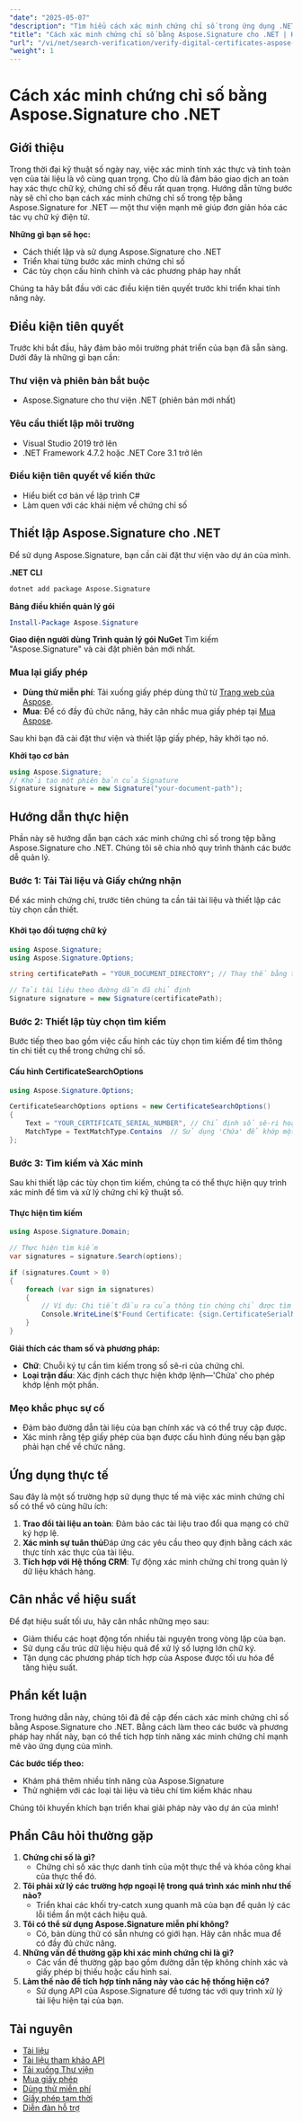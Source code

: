 ```yaml
---
"date": "2025-05-07"
"description": "Tìm hiểu cách xác minh chứng chỉ số trong ứng dụng .NET của bạn với Aspose.Signature. Làm theo hướng dẫn toàn diện này để xử lý tài liệu an toàn."
"title": "Cách xác minh chứng chỉ số bằng Aspose.Signature cho .NET | Hướng dẫn từng bước"
"url": "/vi/net/search-verification/verify-digital-certificates-aspose-signature-dotnet/"
"weight": 1
---
```


# Cách xác minh chứng chỉ số bằng Aspose.Signature cho .NET

## Giới thiệu

Trong thời đại kỹ thuật số ngày nay, việc xác minh tính xác thực và tính toàn vẹn của tài liệu là vô cùng quan trọng. Cho dù là đảm bảo giao dịch an toàn hay xác thực chữ ký, chứng chỉ số đều rất quan trọng. Hướng dẫn từng bước này sẽ chỉ cho bạn cách xác minh chứng chỉ số trong tệp bằng Aspose.Signature for .NET — một thư viện mạnh mẽ giúp đơn giản hóa các tác vụ chữ ký điện tử.

**Những gì bạn sẽ học:**
- Cách thiết lập và sử dụng Aspose.Signature cho .NET
- Triển khai từng bước xác minh chứng chỉ số
- Các tùy chọn cấu hình chính và các phương pháp hay nhất

Chúng ta hãy bắt đầu với các điều kiện tiên quyết trước khi triển khai tính năng này.

## Điều kiện tiên quyết

Trước khi bắt đầu, hãy đảm bảo môi trường phát triển của bạn đã sẵn sàng. Dưới đây là những gì bạn cần:

### Thư viện và phiên bản bắt buộc
- Aspose.Signature cho thư viện .NET (phiên bản mới nhất)
  
### Yêu cầu thiết lập môi trường
- Visual Studio 2019 trở lên
- .NET Framework 4.7.2 hoặc .NET Core 3.1 trở lên

### Điều kiện tiên quyết về kiến thức
- Hiểu biết cơ bản về lập trình C#
- Làm quen với các khái niệm về chứng chỉ số

## Thiết lập Aspose.Signature cho .NET

Để sử dụng Aspose.Signature, bạn cần cài đặt thư viện vào dự án của mình.

**.NET CLI**
```bash
dotnet add package Aspose.Signature
```

**Bảng điều khiển quản lý gói**
```powershell
Install-Package Aspose.Signature
```

**Giao diện người dùng Trình quản lý gói NuGet**
Tìm kiếm "Aspose.Signature" và cài đặt phiên bản mới nhất.

### Mua lại giấy phép
- **Dùng thử miễn phí**: Tải xuống giấy phép dùng thử từ [Trang web của Aspose](https://purchase.aspose.com/temporary-license).
- **Mua**: Để có đầy đủ chức năng, hãy cân nhắc mua giấy phép tại [Mua Aspose](https://purchase.groupdocs.com/buy).

Sau khi bạn đã cài đặt thư viện và thiết lập giấy phép, hãy khởi tạo nó.

**Khởi tạo cơ bản**
```csharp
using Aspose.Signature;
// Khởi tạo một phiên bản của Signature
Signature signature = new Signature("your-document-path");
```

## Hướng dẫn thực hiện

Phần này sẽ hướng dẫn bạn cách xác minh chứng chỉ số trong tệp bằng Aspose.Signature cho .NET. Chúng tôi sẽ chia nhỏ quy trình thành các bước dễ quản lý.

### Bước 1: Tải Tài liệu và Giấy chứng nhận

Để xác minh chứng chỉ, trước tiên chúng ta cần tải tài liệu và thiết lập các tùy chọn cần thiết.

#### Khởi tạo đối tượng chữ ký
```csharp
using Aspose.Signature;
using Aspose.Signature.Options;

string certificatePath = "YOUR_DOCUMENT_DIRECTORY"; // Thay thế bằng thư mục tài liệu thực tế của bạn

// Tải tài liệu theo đường dẫn đã chỉ định
Signature signature = new Signature(certificatePath);
```

### Bước 2: Thiết lập tùy chọn tìm kiếm

Bước tiếp theo bao gồm việc cấu hình các tùy chọn tìm kiếm để tìm thông tin chi tiết cụ thể trong chứng chỉ số.

#### Cấu hình CertificateSearchOptions
```csharp
using Aspose.Signature.Options;

CertificateSearchOptions options = new CertificateSearchOptions()
{
    Text = "YOUR_CERTIFICATE_SERIAL_NUMBER", // Chỉ định số sê-ri hoặc mã định danh khác
    MatchType = TextMatchType.Contains  // Sử dụng 'Chứa' để khớp một phần
};
```

### Bước 3: Tìm kiếm và Xác minh

Sau khi thiết lập các tùy chọn tìm kiếm, chúng ta có thể thực hiện quy trình xác minh để tìm và xử lý chứng chỉ kỹ thuật số.

#### Thực hiện tìm kiếm
```csharp
using Aspose.Signature.Domain;

// Thực hiện tìm kiếm
var signatures = signature.Search(options);

if (signatures.Count > 0)
{
    foreach (var sign in signatures)
    {
        // Ví dụ: Chi tiết đầu ra của thông tin chứng chỉ được tìm thấy (mã giả)
        Console.WriteLine($"Found Certificate: {sign.CertificateSerialNumber}");
    }
}
```

**Giải thích các tham số và phương pháp:**
- **Chữ**: Chuỗi ký tự cần tìm kiếm trong số sê-ri của chứng chỉ.
- **Loại trận đấu**: Xác định cách thực hiện khớp lệnh—'Chứa' cho phép khớp lệnh một phần.

### Mẹo khắc phục sự cố
- Đảm bảo đường dẫn tài liệu của bạn chính xác và có thể truy cập được.
- Xác minh rằng tệp giấy phép của bạn được cấu hình đúng nếu bạn gặp phải hạn chế về chức năng.

## Ứng dụng thực tế

Sau đây là một số trường hợp sử dụng thực tế mà việc xác minh chứng chỉ số có thể vô cùng hữu ích:
1. **Trao đổi tài liệu an toàn**: Đảm bảo các tài liệu trao đổi qua mạng có chữ ký hợp lệ.
2. **Xác minh sự tuân thủ**Đáp ứng các yêu cầu theo quy định bằng cách xác thực tính xác thực của tài liệu.
3. **Tích hợp với Hệ thống CRM**: Tự động xác minh chứng chỉ trong quản lý dữ liệu khách hàng.

## Cân nhắc về hiệu suất

Để đạt hiệu suất tối ưu, hãy cân nhắc những mẹo sau:
- Giảm thiểu các hoạt động tốn nhiều tài nguyên trong vòng lặp của bạn.
- Sử dụng cấu trúc dữ liệu hiệu quả để xử lý số lượng lớn chữ ký.
- Tận dụng các phương pháp tích hợp của Aspose được tối ưu hóa để tăng hiệu suất.

## Phần kết luận

Trong hướng dẫn này, chúng tôi đã đề cập đến cách xác minh chứng chỉ số bằng Aspose.Signature cho .NET. Bằng cách làm theo các bước và phương pháp hay nhất này, bạn có thể tích hợp tính năng xác minh chứng chỉ mạnh mẽ vào ứng dụng của mình. 

**Các bước tiếp theo:**
- Khám phá thêm nhiều tính năng của Aspose.Signature
- Thử nghiệm với các loại tài liệu và tiêu chí tìm kiếm khác nhau

Chúng tôi khuyến khích bạn triển khai giải pháp này vào dự án của mình!

## Phần Câu hỏi thường gặp

1. **Chứng chỉ số là gì?**
   - Chứng chỉ số xác thực danh tính của một thực thể và khóa công khai của thực thể đó.
2. **Tôi phải xử lý các trường hợp ngoại lệ trong quá trình xác minh như thế nào?**
   - Triển khai các khối try-catch xung quanh mã của bạn để quản lý các lỗi tiềm ẩn một cách hiệu quả.
3. **Tôi có thể sử dụng Aspose.Signature miễn phí không?**
   - Có, bản dùng thử có sẵn nhưng có giới hạn. Hãy cân nhắc mua để có đầy đủ chức năng.
4. **Những vấn đề thường gặp khi xác minh chứng chỉ là gì?**
   - Các vấn đề thường gặp bao gồm đường dẫn tệp không chính xác và giấy phép bị thiếu hoặc cấu hình sai.
5. **Làm thế nào để tích hợp tính năng này vào các hệ thống hiện có?**
   - Sử dụng API của Aspose.Signature để tương tác với quy trình xử lý tài liệu hiện tại của bạn.

## Tài nguyên
- [Tài liệu](https://docs.groupdocs.com/signature/net/)
- [Tài liệu tham khảo API](https://apireference.aspose.com/signature/net)
- [Tải xuống Thư viện](https://downloads.aspose.com/total/net)
- [Mua giấy phép](https://purchase.groupdocs.com/buy)
- [Dùng thử miễn phí](https://downloads.aspose.com/total/net)
- [Giấy phép tạm thời](https://purchase.groupdocs.com/temporary-license/)
- [Diễn đàn hỗ trợ](https://forum.aspose.com/c/signature/)